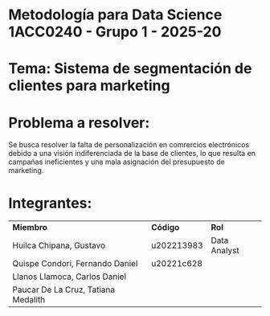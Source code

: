 # Metodología para Data Science 1ACC0240 - Grupo 1 - 2025-20

# Tema: Sistema de segmentación de clientes para marketing

# Problema a resolver:

Se busca resolver la falta de personalización en comrercios electrónicos debido a una visión indiferenciada de la base de clientes, lo que resulta en campañas ineficientes y una mala asignación del presupuesto de marketing.

# Integrantes:

<center>
<table>
    <tr>
        <td><strong>Miembro</strong></td>
        <td><strong>Código</strong></td>
        <td><strong>Rol</strong></td>
    </tr>
    <tr>
        <td>Huilca Chipana, Gustavo</td>
        <td>u202213983</td>
        <td>Data Analyst</td>
    </tr>
    <tr>
        <td>Quispe Condori, Fernando Daniel</td>
        <td>u20221c628</td>
        <td></td>
    </tr>
    <tr>
        <td>Llanos Llamoca, Carlos Daniel</td>
        <td> </td>
        <td></td>
    </tr>
    <tr>
        <td>Paucar De La Cruz, Tatiana Medalith</td>
        <td> </td>
        <td></td>
    </tr>
</table>
</center>

